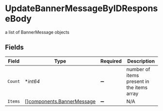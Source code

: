 # UpdateBannerMessageByIDResponseBody

a list of BannerMessage objects


## Fields

| Field                                                                  | Type                                                                   | Required                                                               | Description                                                            |
| ---------------------------------------------------------------------- | ---------------------------------------------------------------------- | ---------------------------------------------------------------------- | ---------------------------------------------------------------------- |
| `Count`                                                                | **int64*                                                               | :heavy_minus_sign:                                                     | number of items present in the items array                             |
| `Items`                                                                | [][components.BannerMessage](../../models/components/bannermessage.md) | :heavy_minus_sign:                                                     | N/A                                                                    |